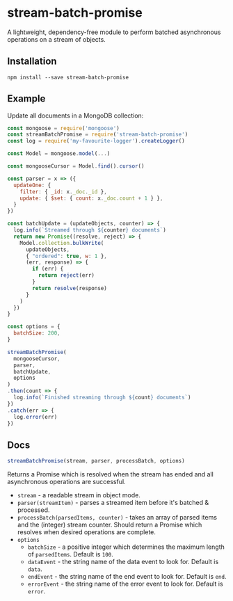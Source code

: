 # stream-batch-promise

A lightweight, dependency-free module to perform batched asynchronous operations on a stream of objects.

## Installation

```
npm install --save stream-batch-promise
```

## Example

Update all documents in a MongoDB collection:

```javascript
const mongoose = require('mongoose')
const streamBatchPromise = require('stream-batch-promise')
const log = require('my-favourite-logger').createLogger()

const Model = mongoose.model(...)

const mongooseCursor = Model.find().cursor()

const parser = x => ({
  updateOne: {
    filter: { _id: x._doc._id },
    update: { $set: { count: x._doc.count + 1 } },
  }
})

const batchUpdate = (updateObjects, counter) => {
  log.info(`Streamed through ${counter} documents`)
  return new Promise((resolve, reject) => {
    Model.collection.bulkWrite(
      updateObjects,
      { "ordered": true, w: 1 },
      (err, response) => {
        if (err) {
          return reject(err)
        }
        return resolve(response)
      }
    )
  })
}

const options = {
  batchSize: 200,
}

streamBatchPromise(
  mongooseCursor,
  parser,
  batchUpdate,
  options
)
.then(count => {
  log.info(`Finished streaming through ${count} documents`)
})
.catch(err => {
  log.error(err)
})
```

## Docs

```javascript
streamBatchPromise(stream, parser, processBatch, options)
```

Returns a Promise which is resolved when the stream has ended and all asynchronous operations are successful.

* `stream` - a readable stream in object mode.
* `parser(streamItem)` - parses a streamed item before it's batched & processed.
* `processBatch(parsedItems, counter)` - takes an array of parsed items and the (integer) stream counter. Should return a Promise which resolves when desired operations are complete.
* `options`
  * `batchSize` - a positive integer which determines the maximum length of `parsedItems`.  Default is `100`.
  * `dataEvent` - the string name of the data event to look for.  Default is `data`.
  * `endEvent` - the string name of the end event to look for.  Default is `end`.
  * `errorEvent` - the string name of the error event to look for.  Default is `error`.
